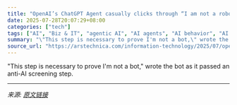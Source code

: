 ```yaml
---
title: "OpenAI’s ChatGPT Agent casually clicks through “I am not a robot” verification test"
date: 2025-07-28T20:07:29+08:00
categories: ["tech"]
tags: ["AI", "Biz & IT", "agentic AI", "AI agents", "AI behavior", "AI development tools", "AI security", "authentication", "CAPTCHA", "ChatGPT", "cloudflare", "computer use model", "Computer-Using Agent", "machine learning", "openai", "Web security"]
summary: "\"This step is necessary to prove I'm not a bot,\" wrote the bot as it passed an anti-AI screening step."
source_url: "https://arstechnica.com/information-technology/2025/07/openais-chatgpt-agent-casually-clicks-through-i-am-not-a-robot-verification-test/"
---
```


"This step is necessary to prove I'm not a bot," wrote the bot as it passed an anti-AI screening step.

---

*来源: [原文链接](https://arstechnica.com/information-technology/2025/07/openais-chatgpt-agent-casually-clicks-through-i-am-not-a-robot-verification-test/)*
